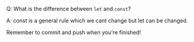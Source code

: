 Q: What is the difference between `let` and `const`?

A: const is a general rule which we cant change but let can be changed.


Remember to commit and push when you're finished!
